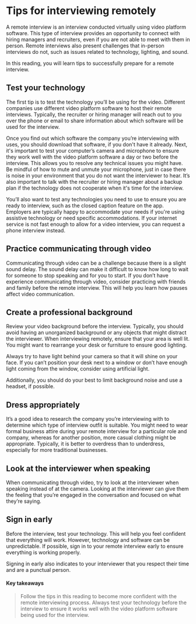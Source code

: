 # Tips for interviewing remotely
A remote interview is an interview conducted virtually using video platform software. This type of interview provides an opportunity to connect with hiring managers and recruiters, even if you are not able to meet with them in person. Remote interviews also present challenges that in-person interviews do not, such as issues related to technology, lighting, and sound.

In this reading, you will learn tips to successfully prepare for a remote interview.

## Test your technology
The first tip is to test the technology you’ll be using for the video. Different companies use different video platform software to host their remote interviews. Typically, the recruiter or hiring manager will reach out to you over the phone or email to share information about which software will be used for the interview.

Once you find out which software the company you’re interviewing with uses, you should download that software, if you don't have it already. Next, it's important to test your computer’s camera and microphone to ensure they work well with the video platform software a day or two before the interview. This allows you to resolve any technical issues you might have.  Be mindful of how to mute and unmute your microphone, just in case there is noise in your environment that you do not want the interviewer to hear. It’s also important to talk with the recruiter or hiring manager about a backup plan if the technology does not cooperate when it's time for the interview.

You’ll also want to test any technologies you need to use to ensure you are ready to interview, such as the closed caption feature on the app. Employers are typically happy to accommodate your needs if you're using assistive technology or need specific accommodations. If your internet service is not fast enough to allow for a video interview, you can request a phone interview instead.

## Practice communicating through video
Communicating through video can be a challenge because there is a slight sound delay. The sound delay can make it difficult to know how long to wait for someone to stop speaking and for you to start. If you don’t have experience communicating through video, consider practicing with friends and family before the remote interview. This will help you learn how pauses affect video communication.

## Create a professional background
Review your video background before the interview. Typically, you should avoid having an unorganized background or any objects that might distract the interviewer. When interviewing remotely, ensure that your area is well lit. You might want to rearrange your desk or furniture to ensure good lighting.

Always try to have light behind your camera so that it will shine on your face. If you can’t position your desk next to a window or don’t have enough light coming from the window, consider using artificial light. 

Additionally, you should do your best to limit background noise and use a headset, if possible. 

## Dress appropriately
It’s a good idea to research the company you’re interviewing with to determine which type of interview outfit is suitable. You might need to wear formal business attire during your remote interview for a particular role and company, whereas for another position, more casual clothing might be appropriate. Typically, it is better to overdress than to underdress, especially for more traditional businesses. 

## Look at the interviewer when speaking
When communicating through video, try to look at the interviewer when speaking instead of at the camera. Looking at the interviewer can give them the feeling that you’re engaged in the conversation and focused on what they’re saying. 

## Sign in early
Before the interview, test your technology. This will help you feel confident that everything will work. However, technology and software can be unpredictable. If possible, sign in to your remote interview early to ensure everything is working properly.

Signing in early also indicates to your interviewer that you respect their time and are a punctual person. 

#### Key takeaways
> Follow the tips in this reading to become more confident with the remote interviewing process. Always test your technology before the interview to ensure it works well with the video platform software being used for the interview.